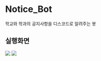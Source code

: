 # Notice_Bot
  학교와 학과의 공지사항을 디스코드로 알려주는 봇

## 실행화면
<img src="https://capsule-render.vercel.app/api?type=waving&color=BDBDC8&height=150&section=header" />
<img src="https://capsule-render.vercel.app/api?type=waving&color=BDBDC8&height=150&section=footer" />

